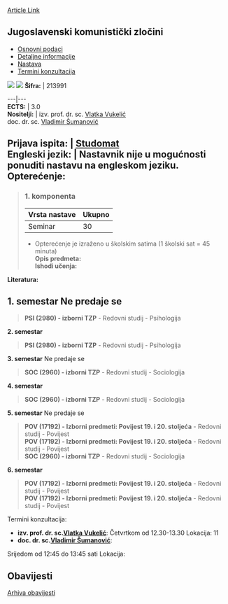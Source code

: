 [Article Link](https://www.fhs.hr/predmet/jkz)

## Jugoslavenski komunistički zločini
  * [Osnovni podaci](https://www.fhs.hr/predmet/jkz#v1id-523768_851390_1_0 "Osnovni podaci")
  * [Detaljne informacije](https://www.fhs.hr/predmet/jkz#v1id-523768_851390_1_1 "Detaljne informacije")
  * [Nastava](https://www.fhs.hr/predmet/jkz#v1id-523768_851390_1_2 "Nastava")
  * [Termini konzultacija](https://www.fhs.hr/predmet/jkz#v1id-523768_851390_1_3 "Termini konzultacija")


[![](https://www.fhs.hr/img/flags/gif/hr.gif)](https://www.fhs.hr/predmet/jkz) [![](https://www.fhs.hr/img/flags/gif/gb.gif)](https://www.fhs.hr/en/course/cotycr)
**Šifra:** |  213991  
  
---|---  
**ECTS:** |  3.0   
**Nositelji:** |  izv. prof. dr. sc. [Vlatka Vukelić](https://www.fhs.hr/djelatnik/vlatka.vukelic)   
doc. dr. sc. [Vladimir Šumanović](https://www.fhs.hr/djelatnik/vladimir.sumanovic)   
  
**Prijava ispita:** |  [Studomat](http://www.isvu.hr/studomat)  
**Engleski jezik:** |  Nastavnik nije u mogućnosti ponuditi nastavu na engleskom jeziku.   
**Opterećenje:**  
---  
> ### 1. komponenta
> | Vrsta nastave | Ukupno  
> ---|---  
> Seminar | 30  
> * Opterećenje je izraženo u školskim satima (1 školski sat = 45 minuta)   
**Opis predmeta:**  
> **Ishodi učenja:**  

  
**Literatura:**  

  
**1. semestar** Ne predaje se  
---  
> **PSI (2980) - izborni TZP** - Redovni studij - Psihologija  
>   
  
**2. semestar**  
> **PSI (2980) - izborni TZP** - Redovni studij - Psihologija  
>   
  
**3. semestar** Ne predaje se  
> **SOC (2960) - izborni TZP** - Redovni studij - Sociologija  
>   
  
**4. semestar**  
> **SOC (2960) - izborni TZP** - Redovni studij - Sociologija  
>   
  
**5. semestar** Ne predaje se  
> **POV (17192) - Izborni predmeti: Povijest 19. i 20. stoljeća** - Redovni studij - Povijest  
>  **POV (17192) - Izborni predmeti: Povijest 19. i 20. stoljeća** - Redovni studij - Povijest  
>  **SOC (2960) - izborni TZP** - Redovni studij - Sociologija  
>   
  
**6. semestar**  
> **POV (17192) - Izborni predmeti: Povijest 19. i 20. stoljeća** - Redovni studij - Povijest  
>  **POV (17192) - Izborni predmeti: Povijest 19. i 20. stoljeća** - Redovni studij - Povijest  
>   
Termini konzultacija: 
  * **izv. prof. dr. sc.[Vlatka Vukelić](https://www.fhs.hr/djelatnik/vlatka.vukelic)**: 
Četvrtkom od 12.30-13.30
Lokacija: 11 
  * **doc. dr. sc.[Vladimir Šumanović](https://www.fhs.hr/djelatnik/vladimir.sumanovic)**: 
  
Srijedom od 12:45 do 13:45 sati
Lokacija: 


## Obavijesti
[Arhiva obavijesti](https://www.fhs.hr/predmet/jkz?@=21cfi#news_119704 "Arhiva obavijesti")
